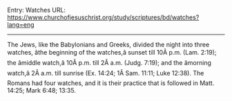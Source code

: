 Entry: Watches
URL: https://www.churchofjesuschrist.org/study/scriptures/bd/watches?lang=eng

---

The Jews, like the Babylonians and Greeks, divided the night into three watches, âthe beginning of the watches,â sunset till 10Â p.m. (Lam. 2:19); the âmiddle watch,â 10Â p.m. till 2Â a.m. (Judg. 7:19); and the âmorning watch,â 2Â a.m. till sunrise (Ex. 14:24; 1Â Sam. 11:11; Luke 12:38). The Romans had four watches, and it is their practice that is followed in Matt. 14:25; Mark 6:48; 13:35.
